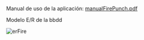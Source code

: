 Manual de uso de la aplicación: [manualFirePunch.pdf](https://github.com/PabloMM19/firePunchBasico/files/11574405/manualFirePunch.pdf)

Modelo E/R de la bbdd

![erFire](https://github.com/PabloMM19/firePunchBasico/assets/93140142/e2c6588d-42ef-47fb-b6c1-36b870a045ac)
